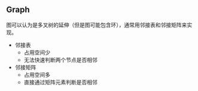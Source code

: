 ## Graph
图可以认为是多叉树的延伸（但是图可能包含环），通常用邻接表和邻接矩阵来实现。
- 邻接表
    - 占用空间少
    - 无法快速判断两个节点是否相邻
- 邻接矩阵
    - 占用空间多
    - 直接通过矩阵元素判断是否相邻





